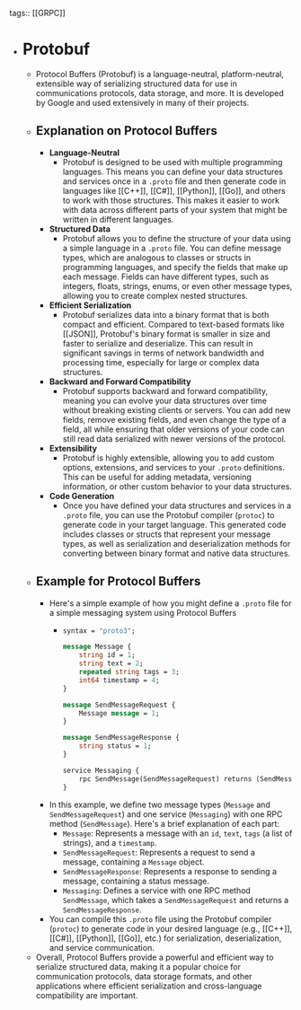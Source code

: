 tags:: [[GRPC]]

- # Protobuf
	- Protocol Buffers (Protobuf) is a language-neutral, platform-neutral, extensible way of serializing structured data for use in communications protocols, data storage, and more. It is developed by Google and used extensively in many of their projects.
	- ## Explanation on Protocol Buffers
		- **Language-Neutral**
			- Protobuf is designed to be used with multiple programming languages. This means you can define your data structures and services once in a `.proto` file and then generate code in languages like [[C++]], [[C#]], [[Python]], [[Go]], and others to work with those structures. This makes it easier to work with data across different parts of your system that might be written in different languages.
		- **Structured Data**
			- Protobuf allows you to define the structure of your data using a simple language in a `.proto` file. You can define message types, which are analogous to classes or structs in programming languages, and specify the fields that make up each message. Fields can have different types, such as integers, floats, strings, enums, or even other message types, allowing you to create complex nested structures.
		- **Efficient Serialization**
			- Protobuf serializes data into a binary format that is both compact and efficient. Compared to text-based formats like [[JSON]], Protobuf's binary format is smaller in size and faster to serialize and deserialize. This can result in significant savings in terms of network bandwidth and processing time, especially for large or complex data structures.
		- **Backward and Forward Compatibility**
			- Protobuf supports backward and forward compatibility, meaning you can evolve your data structures over time without breaking existing clients or servers. You can add new fields, remove existing fields, and even change the type of a field, all while ensuring that older versions of your code can still read data serialized with newer versions of the protocol.
		- **Extensibility**
			- Protobuf is highly extensible, allowing you to add custom options, extensions, and services to your `.proto` definitions. This can be useful for adding metadata, versioning information, or other custom behavior to your data structures.
		- **Code Generation**
			- Once you have defined your data structures and services in a `.proto` file, you can use the Protobuf compiler (`protoc`) to generate code in your target language. This generated code includes classes or structs that represent your message types, as well as serialization and deserialization methods for converting between binary format and native data structures.
	- ## Example for Protocol Buffers
		- Here's a simple example of how you might define a `.proto` file for a simple messaging system using Protocol Buffers
			- ```protobuf
			  syntax = "proto3";
			  
			  message Message {
			      string id = 1;
			      string text = 2;
			      repeated string tags = 3;
			      int64 timestamp = 4;
			  }
			  
			  message SendMessageRequest {
			      Message message = 1;
			  }
			  
			  message SendMessageResponse {
			      string status = 1;
			  }
			  
			  service Messaging {
			      rpc SendMessage(SendMessageRequest) returns (SendMessageResponse);
			  }
			  ```
		- In this example, we define two message types (`Message` and `SendMessageRequest`) and one service (`Messaging`) with one RPC method (`SendMessage`). Here's a brief explanation of each part:
			- `Message`: Represents a message with an `id`, `text`, `tags` (a list of strings), and a `timestamp`.
			- `SendMessageRequest`: Represents a request to send a message, containing a `Message` object.
			- `SendMessageResponse`: Represents a response to sending a message, containing a status message.
			- `Messaging`: Defines a service with one RPC method `SendMessage`, which takes a `SendMessageRequest` and returns a `SendMessageResponse`.
		- You can compile this `.proto` file using the Protobuf compiler (`protoc`) to generate code in your desired language (e.g., [[C++]], [[C#]], [[Python]], [[Go]], etc.) for serialization, deserialization, and service communication.
	- Overall, Protocol Buffers provide a powerful and efficient way to serialize structured data, making it a popular choice for communication protocols, data storage formats, and other applications where efficient serialization and cross-language compatibility are important.